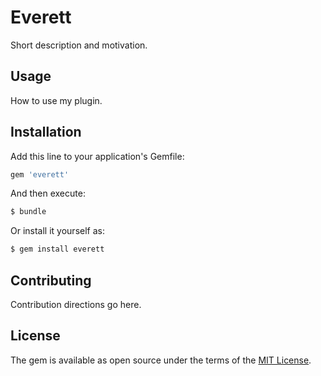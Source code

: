 # Everett
Short description and motivation.

## Usage
How to use my plugin.

## Installation
Add this line to your application's Gemfile:

```ruby
gem 'everett'
```

And then execute:
```bash
$ bundle
```

Or install it yourself as:
```bash
$ gem install everett
```

## Contributing
Contribution directions go here.

## License
The gem is available as open source under the terms of the [MIT License](http://opensource.org/licenses/MIT).

